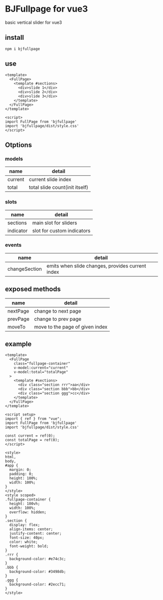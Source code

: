 # BJFullpage for vue3

basic vertical slider for vue3

## install

```
npm i bjfullpage
```

## use

```
<template>
  <FullPage>
    <template #sections>
      <div>slide 1</div>
      <div>slide 2</div>
      <div>slide 3</div>
    </template>
  </FullPage>
</template>

<script>
import FullPage from 'bjfullpage'
import 'bjfullpage/dist/style.css'
</script>
```

## Otptions

### models

| name    | detail                         |
| ------- | ------------------------------ |
| current | current slide index            |
| total   | total slide count(init itself) |

### slots

| name      | detail                     |
| --------- | -------------------------- |
| sections  | main slot for sliders      |
| indicator | slot for custom indicators |

### events

| name          | detail                                           |
| ------------- | ------------------------------------------------ |
| changeSection | emits when slide changes, provides current index |

## exposed methods

| name     | detail                          |
| -------- | ------------------------------- |
| nextPage | change to next page             |
| prevPage | change to prev page             |
| moveTo   | move to the page of given index |

## example

```
<template>
  <FullPage
    class="fullpage-container"
    v-model:current="current"
    v-model:total="totalPage"
  >
    <template #sections>
      <div class="section rrr">aa</div>
      <div class="section bbb">bb</div>
      <div class="section ggg">cc</div>
    </template>
  </FullPage>
</template>

<script setup>
import { ref } from "vue";
import FullPage from 'bjfullpage'
import 'bjfullpage/dist/style.css'

const current = ref(0);
const totalPage = ref(0);
</script>

<style>
html,
body,
#app {
  margin: 0;
  padding: 0;
  height: 100%;
  width: 100%;
}
</style>
<style scoped>
.fullpage-container {
  height: 100vh;
  width: 100%;
  overflow: hidden;
}
.section {
  display: flex;
  align-items: center;
  justify-content: center;
  font-size: 40px;
  color: white;
  font-weight: bold;
}
.rrr {
  background-color: #e74c3c;
}
.bbb {
  background-color: #3498db;
}
.ggg {
  background-color: #2ecc71;
}
</style>

```
